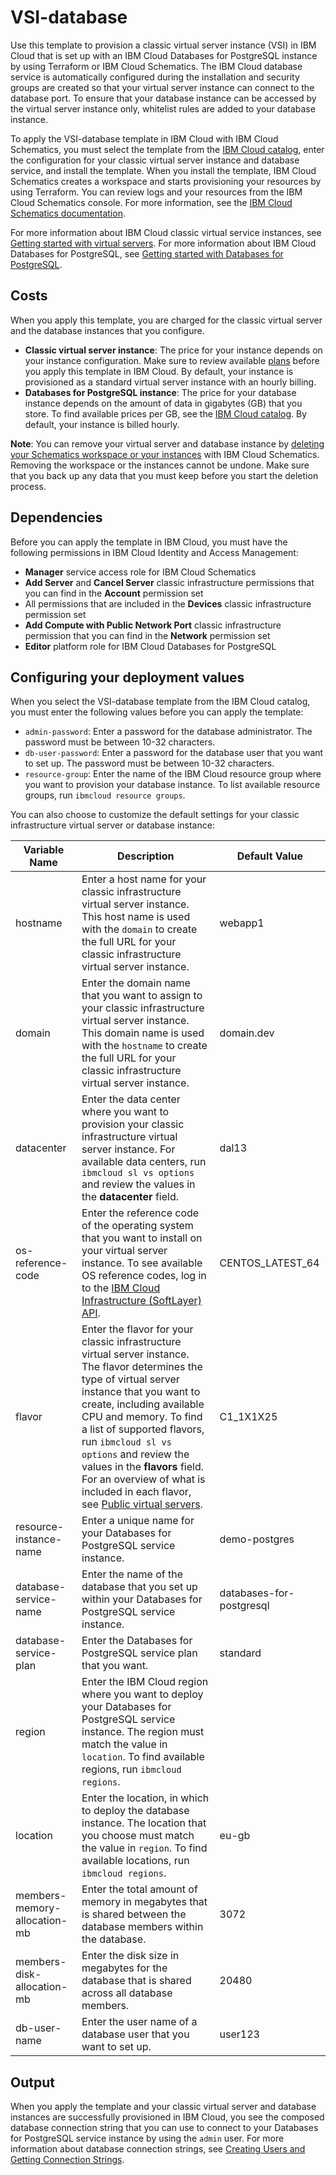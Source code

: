 # VSI-database

Use this template to provision a classic virtual server instance (VSI) in IBM Cloud that is set up with an IBM Cloud Databases for PostgreSQL instance by using Terraform or IBM Cloud Schematics. The IBM Cloud database service is automatically configured during the installation and security groups are created so that your virtual server instance can connect to the database port. To ensure that your database instance can be accessed by the virtual server instance only, whitelist rules are added to your database instance. 

To apply the VSI-database template in IBM Cloud with IBM Cloud Schematics, you must select the template from the [IBM Cloud catalog](cloud.ibm.com/catalog/content/LAMP), enter the configuration for your classic virtual server instance and database service, and install the template. When you install the template, IBM Cloud Schematics creates a workspace and starts provisioning your resources by using Terraform. You can review logs and your resources from the IBM Cloud Schematics console. For more information, see the [IBM Cloud Schematics documentation](https://cloud.ibm.com/docs/schematics?topic=schematics-about-schematics). 

For more information about IBM Cloud classic virtual service instances, see [Getting started with virtual servers](https://cloud.ibm.com/docs/vsi?topic=virtual-servers-getting-started-tutorial). 
For more information about IBM Cloud Databases for PostgreSQL, see [Getting started with Databases for PostgreSQL](https://cloud.ibm.com/docs/services/databases-for-postgresql?topic=databases-for-postgresql-getting-started). 

## Costs

When you apply this template, you are charged for the classic virtual server and the database instances that you configure.
- **Classic virtual server instance**: The price for your instance depends on your instance configuration. Make sure to review available [plans](https://www.ibm.com/cloud/virtual-servers/calculator/) before you apply this template in IBM Cloud. By default, your instance is provisioned as a standard virtual server instance with an hourly billing. 
- **Databases for PostgreSQL instance**: The price for your database instance depends on the amount of data in gigabytes (GB) that you store. To find available prices per GB, see the [IBM Cloud catalog](https://cloud.ibm.com/catalog/services/databases-for-postgresql). By default, your instance is billed hourly. 

**Note**: You can remove your virtual server and database instance by [deleting your Schematics workspace or your instances](https://cloud.ibm.com/docs/schematics?topic=schematics-manage-lifecycle#destroy-resources) with IBM Cloud Schematics. Removing the workspace or the instances cannot be undone. Make sure that you back up any data that you must keep before you start the deletion process. 

## Dependencies

Before you can apply the template in IBM Cloud, you must have the following permissions in IBM Cloud Identity and Access Management: 
- **Manager** service access role for IBM Cloud Schematics
- **Add Server** and **Cancel Server** classic infrastructure permissions that you can find in the **Account** permission set
- All permissions that are included in the **Devices** classic infrastructure permission set
- **Add Compute with Public Network Port** classic infrastructure permission that you can find in the **Network** permission set
- **Editor** platform role for IBM Cloud Databases for PostgreSQL

## Configuring your deployment values  

When you select the VSI-database template from the IBM Cloud catalog, you must enter the following values before you can apply the template: 

* `admin-password`: Enter a password for the database administrator. The password must be between 10-32 characters.
* `db-user-password`: Enter a password for the database user that you want to set up. The password must be between 10-32 characters.
* `resource-group`: Enter the name of the IBM Cloud resource group where you want to provision your database instance. To list available resource groups, run `ibmcloud resource groups`. 

You can also choose to customize the default settings for your classic infrastructure virtual server or database instance: 

|Variable Name|Description|Default Value|
|-------------|-----------|-------------|
|hostname| Enter a host name for your classic infrastructure virtual server instance. This host name is used with the `domain` to create the full URL for your classic infrastructure virtual server instance. |webapp1| 
|domain | Enter the domain name that you want to assign to your classic infrastructure virtual server instance. This domain name is used with the `hostname` to create the full URL for your classic infrastructure virtual server instance.|domain.dev|
|datacenter | Enter the data center where you want to provision your classic infrastructure virtual server instance. For available data centers, run `ibmcloud sl vs options` and review the values in the **datacenter** field.|dal13|
|os-reference-code | Enter the reference code of the operating system that you want to install on your virtual server instance. To see available OS reference codes, log in to the [IBM Cloud Infrastructure (SoftLayer) API](https://api.softlayer.com/rest/v3/SoftLayer_Virtual_Guest_Block_Device_Template_Group/getVhdImportSoftwareDescriptions.json?objectMask=referenceCode).|CENTOS_LATEST_64|
|flavor | Enter the flavor for your classic infrastructure virtual server instance. The flavor determines the type of virtual server instance that you want to create, including available CPU and memory. To find a list of supported flavors, run `ibmcloud sl vs options` and review the values in the **flavors** field. For an overview of what is included in each flavor, see [Public virtual servers](https://cloud.ibm.com/docs/vsi?topic=virtual-servers-about-public-virtual-servers).|C1_1X1X25|
|resource-instance-name | Enter a unique name for your Databases for PostgreSQL service instance.|demo-postgres|
|database-service-name | Enter the name of the database that you set up within your Databases for PostgreSQL service instance. |databases-for-postgresql|
|database-service-plan | Enter the Databases for PostgreSQL service plan that you want. |standard|
|region | Enter the IBM Cloud region where you want to deploy your Databases for PostgreSQL service instance. The region must match the value in `location`. To find available regions, run `ibmcloud regions`. |
|location | Enter the location, in which to deploy the database instance. The location that you choose must match the value in `region`. To find available locations, run `ibmcloud regions`. |eu-gb|
|members-memory-allocation-mb| Enter the total amount of memory in megabytes that is shared between the database members within the database.|3072|
|members-disk-allocation-mb| Enter the disk size in megabytes for the database that is shared across all database members. |20480|
|db-user-name| Enter the user name of a database user that you want to set up. |user123|

## Output

When you apply the template and your classic virtual server and database instances are successfully provisioned in IBM Cloud, you see the composed database connection string that you can use to connect to your Databases for PostgreSQL service instance by using the `admin` user. For more information about database connection strings, see [Creating Users and Getting Connection Strings](https://cloud.ibm.com/docs/services/databases-for-etcd?topic=databases-for-etcd-connection-strings#connection-string).


